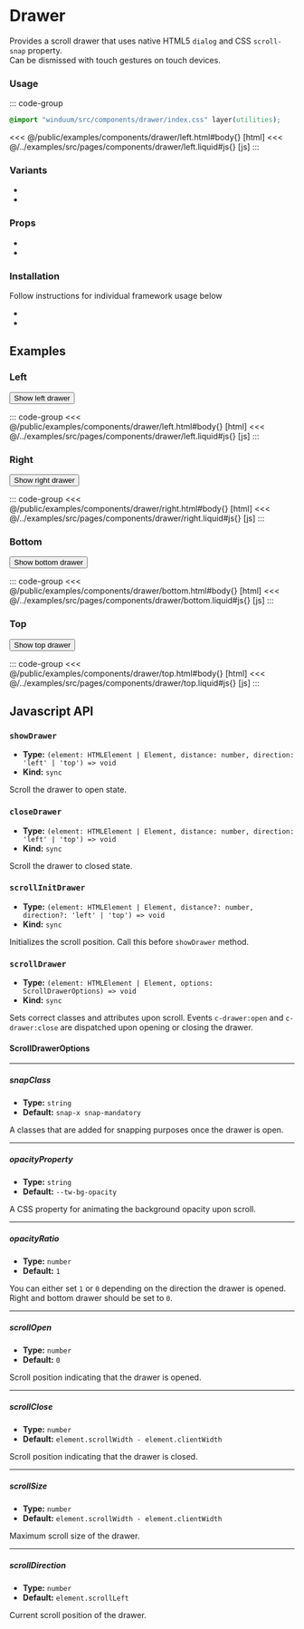 # Drawer
Provides a scroll drawer that uses native HTML5 `dialog` and CSS `scroll-snap` property.<br>
Can be dismissed with touch gestures on touch devices.

<ViewSourceGh href="https://github.com/winduum/winduum/blob/main/src/components/drawer" />

### Usage
::: code-group
```css
@import "winduum/src/components/drawer/index.css" layer(utilities);
```
<<< @/public/examples/components/drawer/left.html#body{} [html]
<<< @/../examples/src/pages/components/drawer/left.liquid#js{} [js]
:::

### Variants
* <LinkGh name="default" path="components/drawer" />
* <LinkGh name="content" path="components/drawer" />

### Props
* <LinkGh name="default" path="components/drawer/props" />
* <LinkGh name="content" path="components/drawer/props" />

### Installation
Follow instructions for individual framework usage below

* <LinkGh name="winduum" url="https://github.com/winduum/winduum/blob/main/src/components/drawer" />
* <LinkGh name="winduum-stimulus" url="https://github.com/winduum/winduum-stimulus/blob/main/components/drawer" />

## Examples

### Left

<div class="iframe">
    <button class="x-button" id="showDrawerLeftElement">Show left drawer</button>
</div>

<dialog class="x-drawer" id="drawerLeftElement" inert>
    <div class="x-drawer-content p-6" style="max-width: 24rem; border-right: 1px solid var(--color-body-secondary);">
        <div>Drawer content</div>
        <button class="x-button muted mt-4" id="closeDrawerLeftElement">Close drawer</button>
    </div>
</dialog>

::: code-group
<<< @/public/examples/components/drawer/left.html#body{} [html]
<<< @/../examples/src/pages/components/drawer/left.liquid#js{} [js]
:::

### Right

<div class="iframe">
    <button class="x-button" id="showDrawerRightElement">Show right drawer</button>
</div>

<dialog class="x-drawer after:-order-last" id="drawerRightElement" inert>
    <div class="x-drawer-content p-6" style="max-width: 24rem; border-left: 1px solid var(--color-body-secondary);">
        <div>Drawer content</div>
        <button class="x-button muted mt-4" id="closeDrawerRightElement">Close drawer</button>
    </div>
</dialog>

::: code-group
<<< @/public/examples/components/drawer/right.html#body{} [html]
<<< @/../examples/src/pages/components/drawer/right.liquid#js{} [js]
:::


### Bottom

<div class="iframe">
    <button class="x-button" id="showDrawerBottomElement">Show bottom drawer</button>
</div>

<dialog class="x-drawer flex flex-col after:-order-last" id="drawerBottomElement" inert>
    <div class="x-drawer-content p-6" style="max-height: 24rem; border-top: 1px solid var(--color-body-secondary);">
        <div>Drawer content</div> 
        <button class="x-button muted mt-4" id="closeDrawerBottomElement">Close drawer</button>
    </div>
</dialog>

::: code-group
<<< @/public/examples/components/drawer/bottom.html#body{} [html]
<<< @/../examples/src/pages/components/drawer/bottom.liquid#js{} [js]
:::

### Top

<div class="iframe">
    <button class="x-button" id="showDrawerTopElement">Show top drawer</button>
</div>

<dialog class="x-drawer flex flex-col" id="drawerTopElement" inert>
    <div class="x-drawer-content p-6" style="max-height: 24rem; border-bottom: 1px solid var(--color-body-secondary);">
        <div>Drawer content</div>
        <button class="x-button muted mt-4" id="closeDrawerTopElement">Close drawer</button>
    </div>
</dialog>

::: code-group
<<< @/public/examples/components/drawer/top.html#body{} [html]
<<< @/../examples/src/pages/components/drawer/top.liquid#js{} [js]
:::

## Javascript API

### `showDrawer`

* **Type:** `(element: HTMLElement | Element, distance: number, direction: 'left' | 'top') => void`
* **Kind:** `sync`

Scroll the drawer to open state.

### `closeDrawer`

* **Type:** `(element: HTMLElement | Element, distance: number, direction: 'left' | 'top') => void`
* **Kind:** `sync`

Scroll the drawer to closed state.

### `scrollInitDrawer`

* **Type:** `(element: HTMLElement | Element, distance?: number, direction?: 'left' | 'top') => void`
* **Kind:** `sync`

Initializes the scroll position. Call this before `showDrawer` method.

### `scrollDrawer`

* **Type:** `(element: HTMLElement | Element, options: ScrollDrawerOptions) => void`
* **Kind:** `sync`

Sets correct classes and attributes upon scroll. Events `c-drawer:open` and `c-drawer:close` are dispatched upon opening or closing the drawer.

#### ScrollDrawerOptions

---

##### snapClass

* **Type:** `string`
* **Default:** `snap-x snap-mandatory`

A classes that are added for snapping purposes once the drawer is open.

---

##### opacityProperty

* **Type:** `string`
* **Default:** `--tw-bg-opacity`

A CSS property for animating the background opacity upon scroll.

---

##### opacityRatio

* **Type:** `number`
* **Default:** `1`

You can either set `1` or `0` depending on the direction the drawer is opened. Right and bottom drawer should be set to `0`.

---

##### scrollOpen

* **Type:** `number`
* **Default:** `0`

Scroll position indicating that the drawer is opened.

---

##### scrollClose

* **Type:** `number`
* **Default:** `element.scrollWidth - element.clientWidth`

Scroll position indicating that the drawer is closed.

---

##### scrollSize

* **Type:** `number`
* **Default:** `element.scrollWidth - element.clientWidth`

Maximum scroll size of the drawer.

---

##### scrollDirection

* **Type:** `number`
* **Default:** `element.scrollLeft`

Current scroll position of the drawer.
